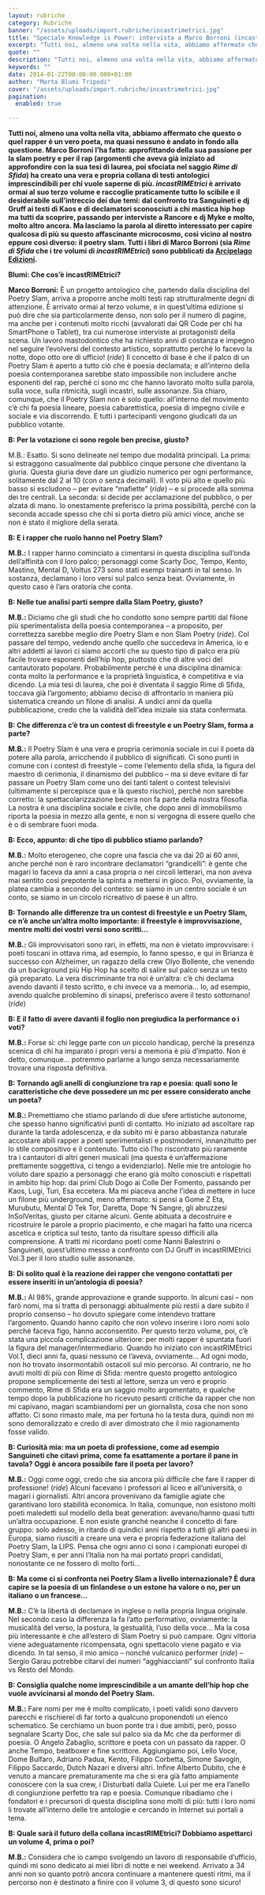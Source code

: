 ```yaml
---
layout: rubriche
category: Rubriche
banner: "/assets/uploads/import.rubriche/incastrimetrici.jpg"
title: "Speciale Knowledge is Power: intervista a Marco Borroni (incastRIMEtrici)"
excerpt: "Tutti noi, almeno una volta nella vita, abbiamo affermato che questo o quel rapper è un vero poeta, ma quasi nessuno è andato in fondo alla questione. Marco Borroni l’ha fatto: approfittando della sua passione per la slam poetry e per il rap (argomenti che aveva già iniziato ad approfondire con la sua tesi di [&hellip"
quote: ""
description: "Tutti noi, almeno una volta nella vita, abbiamo affermato che questo o quel rapper è un vero poeta, ma quasi nessuno è andato in fondo alla questione. Marco Borroni l’ha fatto: approfittando della sua passione per la slam poetry e per il rap (argomenti che aveva già iniziato ad approfondire con la sua tesi di [&hellip"
keywords: ""
date: 2014-01-22T00:00:00.000+01:00
author: "Marta Blumi Tripodi"
cover: "/assets/uploads/import.rubriche/incastrimetrici.jpg"
pagination:
  enabled: true

---
```


[](https://hotmc.com/speciale-knowledge-is-power-intervista-a-marco-borroni-incastrimetrici/incastrimetrici/)

**Tutti noi, almeno una volta nella vita, abbiamo affermato che questo o quel rapper è un vero poeta, ma quasi nessuno è andato in fondo alla questione. Marco Borroni l’ha fatto: approfittando della sua passione per la slam poetry e per il rap (argomenti che aveva già iniziato ad approfondire con la sua tesi di laurea, poi sfociata nel saggio _Rime di Sfida_) ha creato una vera e propria collana di testi antologici imprescindibili per chi vuole saperne di più. _incastRIMEtrici_ è arrivato ormai al suo terzo volume e raccoglie praticamente tutto lo scibile e il desiderabile sull’intreccio dei due temi: dal confronto tra Sanguineti e dj Gruff ai testi di Kaos e di declamatori sconosciuti a chi mastica hip hop ma tutti da scoprire, passando per interviste a Rancore e dj Myke e molto, molto altro ancora. Ma lasciamo la parola al diretto interessato per capire qualcosa di più su questo affascinante microcosmo, così vicino al nostro eppure così diverso: il poetry slam. Tutti i libri di Marco Borroni (sia _Rime di Sfida_ che i tre volumi di _incastRIMEtrici_) sono pubblicati da [Arcipelago Edizioni](https://www.facebook.com/ArcipelagoEdizioni "https://www.facebook.com/ArcipelagoEdizioni").**

**Blumi: Che cos’è incastRIMEtrici?**

**Marco Borroni:** È un progetto antologico che, partendo dalla disciplina del Poetry Slam, arriva a proporre anche molti testi rap strutturalmente degni di attenzione. È arrivato ormai al terzo volume, e in quest’ultima edizione si può dire che sia particolarmente denso, non solo per il numero di pagine, ma anche per i contenuti molto ricchi (avvalorati dai QR Code per chi ha SmartPhone o Tablet), tra cui numerose interviste ai protagonisti della scena. Un lavoro mastodontico che ha richiesto anni di costanza e impegno nel seguire l’evolversi del contesto artistico, soprattutto perché lo facevo la notte, dopo otto ore di ufficio! (_ride_) Il concetto di base è che il palco di un Poetry Slam è aperto a tutto ciò che è poesia declamata; e all’interno della poesia contemporanea sarebbe stato impossibile non includere anche esponenti del rap, perché ci sono mc che hanno lavorato molto sulla parola, sulla voce, sulla ritmicità, sugli incastri, sulle assonanze. Sia chiaro, comunque, che il Poetry Slam non è solo quello: all’interno del movimento c’è chi fa poesia lineare, poesia cabarettistica, poesia di impegno civile e sociale e via discorrendo. E tutti i partecipanti vengono giudicati da un pubblico votante.

**B: Per la votazione ci sono regole ben precise, giusto?**

M.B.: Esatto. Si sono delineate nel tempo due modalità principali. La prima: si estraggono casualmente dal pubblico cinque persone che diventano la giuria. Questa giuria deve dare un giudizio numerico per ogni performance, solitamente dal 2 al 10 (con o senza decimali). Il voto più alto e quello più basso si escludono – per evitare “mafiette” (_ride_) – e si procede alla somma dei tre centrali. La seconda: si decide per acclamazione del pubblico, o per alzata di mano. Io onestamente preferisco la prima possibilità, perché con la seconda accade spesso che chi si porta dietro più amici vince, anche se non è stato il migliore della serata.

**B: E i rapper che ruolo hanno nel Poetry Slam?**

**M.B.:** I rapper hanno cominciato a cimentarsi in questa disciplina sull’onda dell’affinità con il loro palco; personaggi come Scarty Doc, Tempo, Kento, Mastino, Mental D, Voltus 273 sono stati esempi trainanti in tal senso. In sostanza, declamano i loro versi sul palco senza beat. Ovviamente, in questo caso è l’ars oratoria che conta.

**B: Nelle tue analisi parti sempre dalla Slam Poetry, giusto?**

**M.B.:** Diciamo che gli studi che ho condotto sono sempre partiti dal filone più sperimentalista della poesia contemporanea – a proposito, per correttezza sarebbe meglio dire Poetry Slam e non Slam Poetry (_ride_). Col passare del tempo, vedendo anche quello che succedeva in America, io e altri addetti ai lavori ci siamo accorti che su questo tipo di palco era più facile trovare esponenti dell’hip hop, piuttosto che di altre voci del cantautorato popolare. Probabilmente perché è una disciplina dinamica: conta molto la performance e la proprietà linguistica, è competitiva e via dicendo. La mia tesi di laurea, che poi è diventata il saggio Rime di Sfida, toccava già l’argomento; abbiamo deciso di affrontarlo in maniera più sistematica creando un filone di analisi. A undici anni da quella pubblicazione, credo che la validità dell’idea iniziale sia stata confermata.

**B: Che differenza c’è tra un contest di freestyle e un Poetry Slam, forma a parte?**

**M.B.:** Il Poetry Slam è una vera e propria cerimonia sociale in cui il poeta dà potere alla parola, arricchendo il pubblico di significati. Ci sono punti in comune con i contest di freestyle – come l’elemento della sfida, la figura del maestro di cerimonia, il dinamismo del pubblico – ma si deve evitare di far passare un Poetry Slam come uno dei tanti talent o contest televisivi (ultimamente si percepisce qua e là questo rischio), perché non sarebbe corretto: la spettacolarizzazione becera non fa parte della nostra filosofia. La nostra è una disciplina sociale e civile, che dopo anni di immobilismo riporta la poesia in mezzo alla gente, e non si vergogna di essere quello che è o di sembrare fuori moda.

**B: Ecco, appunto: di che tipo di pubblico stiamo parlando?**

**M.B.:** Molto eterogeneo, che copre una fascia che va dai 20 ai 60 anni, anche perché non è raro incontrare declamatori “grandicelli”: è gente che magari lo faceva da anni a casa propria o nei circoli letterari, ma non aveva mai sentito così prepotente la spinta a mettersi in gioco. Poi, ovviamente, la platea cambia a secondo del contesto: se siamo in un centro sociale è un conto, se siamo in un circolo ricreativo di paese è un altro.

**B: Tornando alle differenze tra un contest di freestyle e un Poetry Slam, ce n’è anche un’altra molto importante: il freestyle è improvvisazione, mentre molti dei vostri versi sono scritti…**

**M.B.:** Gli improvvisatori sono rari, in effetti, ma non è vietato improvvisare: i poeti toscani in ottava rima, ad esempio, lo fanno spesso, e qui in Brianza è successo con Alzheimer, un ragazzo della crew Olyo Bollente, che venendo da un background più Hip Hop ha scelto di salire sul palco senza un testo già preparato. La vera discriminante tra noi è un’altra: c’è chi declama avendo davanti il testo scritto, e chi invece va a memoria… Io, ad esempio, avendo qualche problemino di sinapsi, preferisco avere il testo sottomano! (_ride_)

**B: E il fatto di avere davanti il foglio non pregiudica la performance o i voti?**

**M.B.:** Forse sì: chi legge parte con un piccolo handicap, perché la presenza scenica di chi ha imparato i propri versi a memoria è più d’impatto. Non è detto, comunque… potremmo parlarne a lungo senza necessariamente trovare una risposta definitiva.

**B: Tornando agli anelli di congiunzione tra rap e poesia: quali sono le caratteristiche che deve possedere un mc per essere considerato anche un poeta?**

**M.B.:** Premettiamo che stiamo parlando di due sfere artistiche autonome, che spesso hanno significativi punti di contatto. Ho iniziato ad ascoltare rap durante la tarda adolescenza, e da subito mi è parso abbastanza naturale accostare abili rapper a poeti sperimentalisti e postmoderni, innanzitutto per lo stile compositivo e il contenuto. Tutto ciò l’ho riscontrato più raramente tra i cantautori di altri generi musicali (ma questa è un’affermazione prettamente soggettiva, ci tengo a evidenziarlo). Nelle mie tre antologie ho voluto dare spazio a personaggi che erano già molto conosciuti e rispettati in ambito hip hop: dai primi Club Dogo ai Colle Der Fomento, passando per Kaos, Lugi, Turi, Esa eccetera. Ma mi piaceva anche l’idea di mettere in luce un filone più underground, meno affermato: si pensi a Gome Z Eta, Murubutu, Mental D Tek Tor, Daretta, Dope ‘N Sangre, gli abruzzesi InSolVeritas, giusto per citarne alcuni. Gente abituata a decostruire e ricostruire le parole a proprio piacimento, e che magari ha fatto una ricerca ascetica e criptica sul testo, tanto da risultare spesso difficili alla comprensione. A tratti mi ricordano poeti come Nanni Balestrini o Sanguineti, quest’ultimo messo a confronto con DJ Gruff in incastRIMEtrici Vol.3 per il loro studio sulle assonanze.

**B: Di solito qual è la reazione dei rapper che vengono contattati per essere inseriti in un’antologia di poesia?**

**M.B.:** Al 98%, grande approvazione e grande supporto. In alcuni casi – non farò nomi, ma si tratta di personaggi abitualmente più restii a dare subito il proprio consenso – ho dovuto spiegare come intendevo trattare l’argomento. Quando hanno capito che non volevo inserire i loro nomi solo perché faceva figo, hanno acconsentito. Per questo terzo volume, poi, c’è stata una piccola complicazione ulteriore: per molti rapper è spuntata fuori la figura del manager/intermediario. Quando ho iniziato con incastRIMEtrici Vol.1, dieci anni fa, quasi nessuno ce l’aveva, ovviamente… Ad ogni modo, non ho trovato insormontabili ostacoli sul mio percorso. Al contrario, ne ho avuti molti di più con Rime di Sfida: mentre questo progetto antologico propone semplicemente dei testi al lettore, senza un vero e proprio commento, Rime di Sfida era un saggio molto argomentato, e qualche tempo dopo la pubblicazione ho ricevuto pesanti critiche da rapper che non mi capivano, magari scambiandomi per un giornalista, cosa che non sono affatto. Ci sono rimasto male, ma per fortuna ho la testa dura, quindi non mi sono demoralizzato e credo di aver dimostrato che il mio ragionamento fosse valido.

**B: Curiosità mia: ma un poeta di professione, come ad esempio Sanguineti che citavi prima, come fa esattamente a portare il pane in tavola? Oggi è ancora possibile fare il poeta per lavoro?**

**M.B.:** Oggi come oggi, credo che sia ancora più difficile che fare il rapper di professione! (_ride_) Alcuni facevano i professori al liceo e all’università, o magari i giornalisti. Altri ancora provenivano da famiglie agiate che garantivano loro stabilità economica. In Italia, comunque, non esistono molti poeti maledetti sul modello della beat generation: avevano/hanno quasi tutti un’altra occupazione. E non esiste granché neanche il concetto di fare gruppo: solo adesso, in ritardo di quindici anni rispetto a tutti gli altri paesi in Europa, siamo riusciti a creare una vera e propria federazione italiana del Poetry Slam, la LIPS. Pensa che ogni anno ci sono i campionati europei di Poetry Slam, e per anni l’Italia non ha mai portato propri candidati, nonostante ce ne fossero di molto forti…

**B: Ma come ci si confronta nei Poetry Slam a livello internazionale? È dura capire se la poesia di un finlandese o un estone ha valore o no, per un italiano o un francese…**

**M.B.:** C’è la libertà di declamare in inglese o nella propria lingua originale. Nel secondo caso la differenza la fa l’atto performativo, ovviamente: la musicalità del verso, la postura, la gestualità, l’uso della voce… Ma la cosa più interessante è che all’estero di Slam Poetry si può campare. Ogni vittoria viene adeguatamente ricompensata, ogni spettacolo viene pagato e via dicendo. In tal senso, il mio amico – nonché vulcanico performer (_ride_) – Sergio Garau potrebbe citarvi dei numeri “agghiaccianti” sul confronto Italia vs Resto del Mondo.

**B: Consiglia qualche nome imprescindibile a un amante dell’hip hop che vuole avvicinarsi al mondo del Poetry Slam.**

**M.B.:** Fare nomi per me è molto complicato, i poeti validi sono davvero parecchi e rischierei di far torto a qualcuno proponendoti un elenco schematico. Se cerchiamo un buon ponte tra i due ambiti, però, posso segnalare Scarty Doc, che sale sul palco sia da Mc che da performer di poesia. O Angelo Zabaglio, scrittore e poeta con un passato da rapper. O anche Tempo, beatboxer e fine scrittore. Aggiungiamo poi, Lello Voce, Dome Bulfaro, Adriano Padua, Kento, Filippo Corbetta, Simone Savogin, Filippo Saccardo, Dutch Nazari e diversi altri. Infine Alberto Dubito, che è venuto a mancare prematuramente ma che si era già fatto ampiamente conoscere con la sua crew, i Disturbati dalla Cuiete. Lui per me era l’anello di congiunzione perfetto tra rap e poesia. Comunque ribadiamo che i fondatori e i precursori di questa disciplina sono molti di più: tutti i loro nomi li trovate all’interno delle tre antologie e cercando in Internet sui portali a tema.

**B: Quale sarà il futuro della collana incastRIMEtrici? Dobbiamo aspettarci un volume 4, prima o poi?**

**M.B.:** Considera che io campo svolgendo un lavoro di responsabile d’ufficio, quindi mi sono dedicato ai miei libri di notte e nei weekend. Arrivato a 34 anni non so quanto potrò ancora continuare a mantenere questi ritmi, ma il percorso non è destinato a finire con il volume 3, di questo sono sicuro!